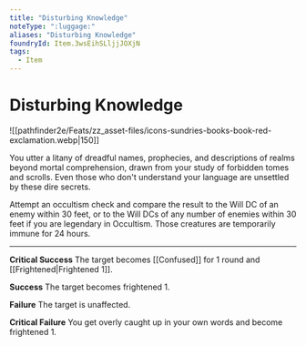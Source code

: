 ```yaml
---
title: "Disturbing Knowledge"
noteType: ":luggage:"
aliases: "Disturbing Knowledge"
foundryId: Item.3wsEihSLljjJOXjN
tags:
  - Item
---
```


# Disturbing Knowledge
![[pathfinder2e/Feats/zz_asset-files/icons-sundries-books-book-red-exclamation.webp|150]]

You utter a litany of dreadful names, prophecies, and descriptions of realms beyond mortal comprehension, drawn from your study of forbidden tomes and scrolls. Even those who don't understand your language are unsettled by these dire secrets.

Attempt an occultism check and compare the result to the Will DC of an enemy within 30 feet, or to the Will DCs of any number of enemies within 30 feet if you are legendary in Occultism. Those creatures are temporarily immune for 24 hours.

* * *

**Critical Success** The target becomes [[Confused]] for 1 round and [[Frightened|Frightened 1]].

**Success** The target becomes frightened 1.

**Failure** The target is unaffected.

**Critical Failure** You get overly caught up in your own words and become frightened 1.
